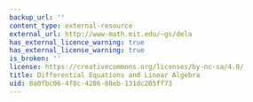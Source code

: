 ```yaml
---
backup_url: ''
content_type: external-resource
external_url: http://www-math.mit.edu/~gs/dela
has_external_licence_warning: true
has_external_license_warning: true
is_broken: ''
license: https://creativecommons.org/licenses/by-nc-sa/4.0/
title: Differential Equations and Linear Algebra
uid: 8a0fbc06-4f8c-4286-88eb-131dc205ff73
---
```

